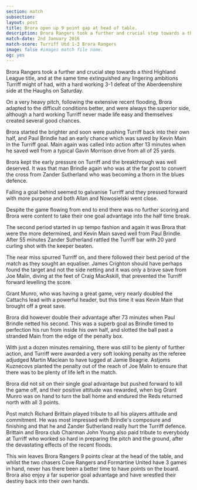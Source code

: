 ```yaml
---
section: match
subsection:
layout: post
title: Brora open up 9 point gap at head of table. 
description: Brora Rangers took a further and crucial step towards a third Highland League title, and at the same time extinguished any lingering ambitions Turriff might of had, with a hard working 3-1 defeat of the Aberdeenshire side at the Haughs on Saturday.    
match-date: 2nd January 2016
match-score: Turriff Utd 1-3 Brora Rangers
image: false #images match file name.
og: yes
---
```

Brora Rangers took a further and crucial step towards a third Highland League title, and at the same time extinguished any lingering ambitions Turriff might of had, with a hard working 3-1 defeat of the Aberdeenshire side at the Haughs on Saturday. 

On a very heavy pitch, following the extensive recent flooding, Brora adapted to the difficult conditions better, and were always the superior side, although a hard working Turriff never made life easy and themselves created several good chances. 

Brora started the brighter and soon were pushing Turriff back into their own half, and Paul Brindle had an early chance which was saved by Kevin Main in the Turriff goal. Main again was called into action after 13 minutes when he saved well from a typical Gavin Morrison drive from all of 25 yards. 

Brora kept the early pressure on Turriff and the breakthrough was well deserved. It was that  man Brindle again who was at the far post to convert the cross from Zander Sutherland who was becoming a thorn in the blues defence. 

Falling a goal behind seemed to galvanise Turriff and they pressed forward with more purpose and both Allan and Nowosielski went close. 

Despite the game flowing from end to end there was no further scoring and Brora were content to take their one goal advantage into the half time break. 

The second period started in up tempo fashion and again it was Brora that were the more determined, and Kevin Main saved well from Paul Brindle. After 55 minutes Zander Sutherland rattled the Turriff bar with 20 yard curling shot with the keeper beaten. 

The near miss spurred Turriff on, and there followed their best period of the match as they sought an equaliser. James Crighton should have perhaps found the target and not the side netting and it was only a brave save from Joe Malin, diving at the feet of Craig MacAskill, that prevented the Turriff forward levelling the score. 

Grant Munro, who was having a great game, very nearly doubled the Cattachs lead with a powerful header, but this time it was Kevin Main that brought off a great save.

Brora did however double their advantage after 73 minutes when Paul Brindle netted his second. This was a superb goal as Brindle timed to perfection his run from inside his own half, and slotted the ball past a stranded Main from the edge of the penalty box. 

With just a dozen minutes remaining, there was still to be plenty of further action, and Turriff were awarded a very soft looking penalty as the referee adjudged Martin Maclean to have tugged at Jamie Beagrie. Astjoms Kuznecovs planted the penalty out of the reach of Joe Malin to ensure that there was to be plenty of life left in the match. 

Brora did not sit on their single goal advantage but pushed forward to kill the game off, and their positive attitude was rewarded, when big Grant Munro was on hand to turn the ball home and endured the Reds returned north with all 3 points. 

Post match Richard Brittain played tribute to all his players attitude and commitment. He was most impressed with Brindle's composure and finishing and that he and Zander Sutherland really hurt the Turriff defence. Brittain and Brora club Chairman John Young also paid tribute to everybody at Turriff who worked so hard in preparing the pitch and the ground, after the devastating effects of the recent floods. 

This win leaves Brora Rangers 9 points clear at the head of the table, and whilst the two chasers Cove Rangers and Formartine United have 3 games in hand, never has there been a better time to have points on the board. Brora also enjoy a far superior goal advantage and have wrestled their destiny back into  their own hands.